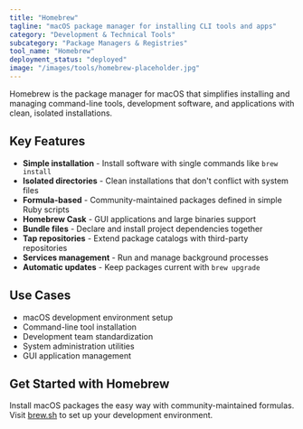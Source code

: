 ```yaml
---
title: "Homebrew"
tagline: "macOS package manager for installing CLI tools and apps"
category: "Development & Technical Tools"
subcategory: "Package Managers & Registries"
tool_name: "Homebrew"
deployment_status: "deployed"
image: "/images/tools/homebrew-placeholder.jpg"
---
```

Homebrew is the package manager for macOS that simplifies installing and managing command-line tools, development software, and applications with clean, isolated installations.

## Key Features

- **Simple installation** - Install software with single commands like `brew install`
- **Isolated directories** - Clean installations that don't conflict with system files
- **Formula-based** - Community-maintained packages defined in simple Ruby scripts
- **Homebrew Cask** - GUI applications and large binaries support
- **Bundle files** - Declare and install project dependencies together
- **Tap repositories** - Extend package catalogs with third-party repositories
- **Services management** - Run and manage background processes
- **Automatic updates** - Keep packages current with `brew upgrade`

## Use Cases

- macOS development environment setup
- Command-line tool installation
- Development team standardization
- System administration utilities
- GUI application management

## Get Started with Homebrew

Install macOS packages the easy way with community-maintained formulas. Visit [brew.sh](https://brew.sh) to set up your development environment.